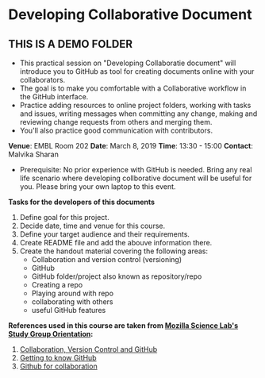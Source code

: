 # Developing Collaborative Document

## THIS IS A DEMO FOLDER 

- This practical session on "Developing Collaboratie document" will introduce you to GitHub as tool for creating documents online with your collaborators. 
- The goal is to make you comfortable with a Collaborative workflow in the GitHub interface. 
- Practice adding resources to online project folders, working with tasks and issues, writing messages when committing any change, making and reviewing change requests from others and merging them. 
- You'll also practice good communication with contributors.

**Venue**: EMBL Room 202
**Date**: March 8, 2019
**Time**: 13:30 - 15:00
**Contact**: Malvika Sharan

- Prerequisite: No prior experience with GitHub is needed. Bring any real life scenario where developing collborative document will be useful for you. Please bring your own laptop to this event.

**Tasks for the developers of this documents**

1. Define goal for this project.
1. Decide date, time and venue for this course.
1. Define your target audience and their requirements.
1. Create README file and add the abouve information there.
1. Create the handout material covering the following areas:
    * Collaboration and version control (versioning)
    * GitHub
    * GitHub folder/project also known as repository/repo
    * Creating a repo
    * Playing around with repo
    * collaborating with others
    * useful GitHub features


**References used in this course are taken from [Mozilla Science Lab's Study Group Orientation](https://mozillascience.github.io/study-group-orientation/):**

1. [Collaboration, Version Control and GitHub](https://mozillascience.github.io/study-group-orientation/3.1-collab-vers-github.html)
1. [Getting to know GitHub](https://mozillascience.github.io/study-group-orientation/3.2-know-github.html)
1. [Github for collaboration](http://mozillascience.github.io/working-open-workshop/github_for_collaboration/)
